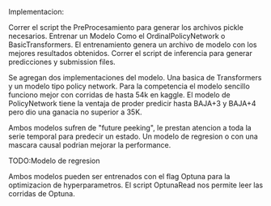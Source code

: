 Implementacion:

Correr el script the PreProcesamiento para generar los archivos pickle necesarios.
Entrenar un Modelo Como el OrdinalPolicyNetwork o BasicTransformers.
El entrenamiento genera un archivo de modelo con los mejores resultados obtenidos.
Correr el script de inferencia para generar predicciones y submission files.

Se agregan dos implementaciones del modelo. Una basica de Transformers y un modelo tipo policy network. Para la competencia el modelo sencillo funciono mejor con corridas de hasta 54k en kaggle. El modelo de PolicyNetwork tiene la ventaja de proder predicir hasta BAJA+3 y BAJA+4 pero dio una ganacia no superior a 35K.

Ambos modelos sufren de "future peeking", le prestan atencion a toda la serie temporal para predecir un estado. Un modelo de regresion o con una mascara causal podrian mejorar la performance.

TODO:Modelo de regresion

Ambos modelos pueden ser entrenados con el flag Optuna para la optimizacion de hyperparametros.
El script OptunaRead nos permite leer las corridas de Optuna.
